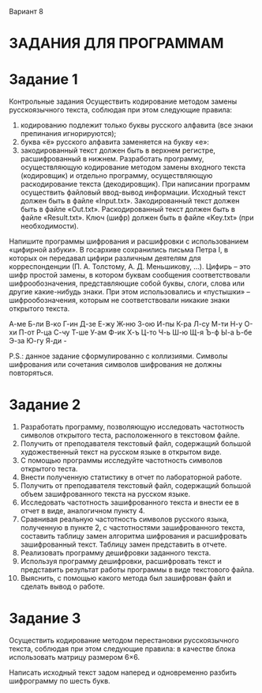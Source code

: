 Вариант 8
# ЗАДАНИЯ ДЛЯ ПРОГРАММАМ
# Задание 1
Контрольные задания
Осуществить кодирование методом замены русскоязычного текста, 
соблюдая при этом следующие правила:
1) кодированию подлежит только буквы русского алфавита (все знаки 
препинания игнорируются);
2) буква «ё» русского алфавита заменяется на букву «е»:
3) закодированный текст должен быть в верхнем регистре, расшифрованный в нижнем.
Разработать программу, осуществляющую кодирование методом замены входного текста (кодировщик) и отдельно программу, осуществляющую раскодирование текста (декодировщик). При написании программ осуществить файловый ввод-вывод информации.
Исходный текст должен быть в файле «Input.txt».
Закодированный текст должен быть в файле «Out.txt».
Раскодированный текст должен быть в файле «Result.txt».
Ключ (шифр) должен быть в файле «Key.txt» (при необходимости).

Напишите программы шифрования и расшифровки с использованием «цифирной азбуки». В госархиве сохранились письма Петра 
I, в которых он передавал цифири различным деятелям для корреспонденции (П. А. Толстому, А. Д. Меньшикову, …). Цифирь –
это шифр простой замены, в котором буквам сообщения соответствовали шифрообозначения, представляющие собой буквы, слоги, слова или другие какие-нибудь знаки. При этом использовались и «пустышки» – шифрообозначения, которым не соответствовали никакие знаки открытого текста.

А-ме Б-ли В-ко Г-ин Д-зе Е-жу Ж-ню З-ою И-пы К-ра
Л-су М-ти Н-у О-хи П-от Р-ца С-чу Т-ше У-ам Ф-ик
Х-ъ Ц-то Ч-ь Ш-ю Щ-я Ъ-ф Ы-а Ь-бе Э-за Ю-гу
Я-ди -

P.S.: данное задание сформулированно с коллизиями. Символы шифрования или сочетания символов шифрования не должны повторяться. 
# Задание 2
1. Разработать программу, позволяющую исследовать частотность символов открытого теста, расположенного в текстовом файле.
3. Получить от преподавателя текстовый файл, содержащий большой художественный текст на русском языке в открытом виде.
4. С помощью программы исследуйте частотность символов открытого теста.
5. Внести полученную статистику в отчет по лабораторной работе.
6. Получить от преподавателя текстовый файл, содержащий
большой объем зашифрованного текста на русском языке.
7. Исследовать частотность зашифрованного текста и внести ее в
отчет в виде, аналогичном пункту 4.
8. Сравнивая реальную частотность символов русского языка, полученную в пункте 2, с частотностями зашифрованного текста, составить
таблицу замен алгоритма шифрования и расшифровать зашифрованный текст. Таблицу замен представить в отчете.
9. Реализовать программу дешифровки заданного текста.
10. Используя программу дешифровки, расшифровать текст и представить результат работы программы в виде текстового файла.
11. Выяснить, с помощью какого метода был зашифрован файл и сделать вывод о работе.

# Задание 3
Осуществить кодирование методом перестановки русскоязычного
текста, соблюдая при этом следующие правила: в качестве блока использовать матрицу размером 6×6.

Написать исходный текст задом наперед и одновременно разбить
шифрограмму по шесть букв.
